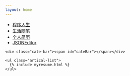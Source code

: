 ```yaml
---
layout: home
---
```


<div class="index-content life">
  <div class="section">
    <ul class="artical-cate">
      <li><a href="/coding"><span>程序人生</span></a></li>
      <li><a href="/life"><span>生活随笔</span></a></li>
      <li class="on"><a href="/resume"><div class="new"><span>个人简历</span></div></a></li>
      <li><a href="/jsoneditor" target="_blank"><span>JSONEditor</span></a></li>
    </ul>

    <div class="cate-bar"><span id="cateBar"></span></div>

    <ul class="artical-list">
      {% include myresume.html %}
    </ul>


  </div>
  <div class="aside">
  </div>
</div>
